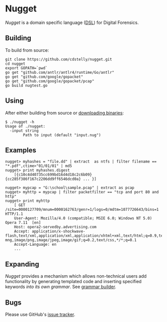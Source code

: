 Nugget
===================

_Nugget_ is a domain specific language ([DSL](https://en.wikipedia.org/wiki/Domain-specific_language)) for Digital Forensics. 

Building
----------
To build from source: 
```
git clone https://github.com/cdstelly/nugget.git
cd nugget
export GOPATH=`pwd`
go get "github.com/antlr/antlr4/runtime/Go/antlr"
go get "github.com/google/gopacket"
go get "github.com/google/gopacket/pcap"
go build nugtest.go
```

Using
------------
After either building from source or [downloading binaries](https://github.com/cdstelly/nugget/releases):

```
$ ./nugget -h
Usage of ./nugget:
  -input string
    	Path to input (default "input.nug")
```

Examples
--------------

```
nugget> myhashes = "file.dd" | extract  as ntfs | filter filename == "*.pdf",ctime>"01/01/01" | md5
nugget> print myhashes.digest
    [{c10c4d40735cc699bd16d4d18c2c6b09} {cc285f386f167c2206dd9ff6546dcd0a} ... }]

nugget> mypcap = "G:\school\sample.pcap" | extract as pcap
nugget> myhttp = mypcap | filter packetfilter == "tcp and port 80 and http"
nugget> print myhttp 
    [ GET /site=0000127709/mnum=0000162763/genr=1/logs=0/mdtm=1077726643/bins=1 HTTP/1.1
    User-Agent: Mozilla/4.0 (compatible; MSIE 6.0; Windows NT 5.0) Opera 7.11  [en]
    Host: opera2-servedby.advertising.com
    Accept: application/x-shockwave-flash,text/xml,application/xml,application/xhtml+xml,text/html;q=0.9,text/plain;q=0.8,video/x-mng,image/png,image/jpeg,image/gif;q=0.2,text/css,*/*;q=0.1
    Accept-Language: en
    ...

```


Expanding
--------------
_Nugget_ provides a mechanism which allows non-technical users add functionality by generating templated code and inserting specified keywords _into its own grammar_. See [grammar builder](https://github.com/cdstelly/nugget/tree/master/src/github.com/cdstelly/NGrammarBuilder).

Bugs
---------------
Please use GitHub's [issue tracker](https://github.com/cdstelly/nugget/issues). 
